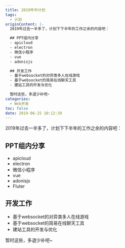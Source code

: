 ```yaml
---
title: 2019年中计划
tags:
  - 计划
originContent: |-
  2019年过去一半多了，计划下下半年的工作之余的内容吧：

  ## PPT组内分享
  - apicloud
  - electron
  - 微信小程序
  - vue
  - adonisjs

  ## 开发工作
  - 基于websocket的对弈类多人在线游戏
  - 基于websocket的简易在线聊天工具
  - 建站工具的开发与优化

  暂时这些，多退少补吧~
categories:
  - Web开发
toc: false
date: 2019-06-25 10:12:39
---
```


2019年过去一半多了，计划下下半年的工作之余的内容吧：

## PPT组内分享
- apicloud
- electron
- 微信小程序
- vue
- adonisjs
- Fluter

## 开发工作
- 基于websocket的对弈类多人在线游戏
- 基于websocket的简易在线聊天工具
- 建站工具的开发与优化

暂时这些，多退少补吧~